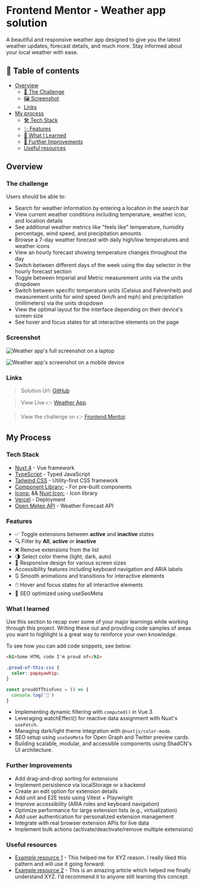 
# Frontend Mentor - Weather app solution
A beautiful and responsive weather app designed to give you the latest weather updates, forecast details, and much more. Stay informed about your local weather with ease.


## 📌 Table of contents
- [Overview](#overview)
  - [🧪 The Challenge](#the-challenge)
  - [🖼️ Screenshot](#screenshot)
  - [Links](#links)
- [My process](#my-process)
  - [🛠️ Tech Stack](#tech-stack)
  - [✨ Features](#features)
  - [🧠 What I Learned](#what-i-learned)
  - [🔮 Further Improvements](#further-improvements)
  - [Useful resources](#useful-resources)




## Overview

### The challenge

Users should be able to:

- Search for weather information by entering a location in the search bar
- View current weather conditions including temperature, weather icon, and location details
- See additional weather metrics like "feels like" temperature, humidity percentage, wind speed, and precipitation amounts
- Browse a 7-day weather forecast with daily high/low temperatures and weather icons
- View an hourly forecast showing temperature changes throughout the day
- Switch between different days of the week using the day selector in the hourly forecast section
- Toggle between Imperial and Metric measurement units via the units dropdown 
- Switch between specific temperature units (Celsius and Fahrenheit) and measurement units for wind speed (km/h and mph) and precipitation (millimeters) via the units dropdown
- View the optimal layout for the interface depending on their device's screen size
- See hover and focus states for all interactive elements on the page


### Screenshot

![Weather app's full screenshot on a laptop](public/images/Extensions-full-laptop.png)

![Weather app's screenshot on a mobile device](public/images/Extensions-mobile.png)


### Links
>Solution Url: [GitHub](https://github.com/Olorunshogo/frontend-mentor/blob/main/app/pages/intermediate/weather-app.vue)

> View Live 👉 [Weather App](https://frontend-mentor-18k6.vercel.app/intermediate/weather-app). 

> View the challenge on 👉 [Frontend Mentor](https://www.frontendmentor.io/challenges/weather-app).


## My Process

### Tech Stack

- [Nuxt 4](https://nuxt.com/) - Vue framework
- [TypeScript](https://www.typescriptlang.org/) - Typed JavaScript
- [Tailwind CSS](https://tailwindcss.com/) - Utility-first CSS framework
- [Component Library:](https://ui.nuxt.com/) - For pre-built components
- [Icons:](https://lucide.dev/guide/packages/lucide-vue-next) && [Nuxt Icon:](https://nuxt.com/modules/icon) - Icon library 
- [Vercel](https://vercel.com/) - Deployment
- [Open Meteo API]() - Weather Forecast API

### Features
- ✅ Toggle extensions between **active** and **inactive** states
- 🔍 Filter by **All**, **active** or **inactive**
- ❌ Remove extensions from the list
- 🌗 Select color theme (light, dark, auto)
- 🧩 Responsive design for various screen sizes
- Accessibility features including keyboard navigation and ARIA labels
- 🔃 Smooth animations and transitions for interactive elements 
- 🖱️ Hover and focus states for all interactive elements
- 🔧 SEO optimized using useSeoMeta

### What I learned

Use this section to recap over some of your major learnings while working through this project. 
Writing these out and providing code samples of areas you want to highlight is a great way to reinforce your own knowledge.

To see how you can add code snippets, see below:

```html
<h1>Some HTML code I'm proud of</h1>
```
```css
.proud-of-this-css {
  color: papayawhip;
}
```
```js
const proudOfThisFunc = () => {
  console.log('🎉')
}
```


- Implementing dynamic filtering with `computed()` in Vue 3.
- Leveraging watchEffect() for reactive data assignment with Nuxt's `useFetch`.
- Managing dark/light theme integration with `@nuxtjs/color-mode`.
- SEO setup using `useSeoMeta` for Open Graph and Twitter preview cards.
- Building scalable, modular, and accessible components using ShadCN's UI architecture.


### Further Improvements

- Add drag-and-drop sorting for extensions
- Implement persistence via localStorage or a backend
- Create an edit option for extension details
- Add unit and E2E tests using Vitest + Playwright
- Improve accessibility (ARIA roles and keyboard navigation)
- Optimize performance for large extension lists (e.g., virtualization)
- Add user authentication for personalized extension management
- Integrate with real browser extension APIs for live data
- Implement bulk actions (activate/deactivate/remove multiple extensions)

### Useful resources

- [Example resource 1](https://www.example.com) - This helped me for XYZ reason. I really liked this pattern and will use it going forward.
- [Example resource 2](https://www.example.com) - This is an amazing article which helped me finally understand XYZ. I'd recommend it to anyone still learning this concept.



